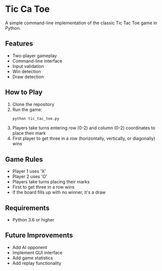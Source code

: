 # Tic Ca Toe

A simple command-line implementation of the classic Tic Tac Toe game in Python.

## Features

- Two-player gameplay
- Command-line interface
- Input validation
- Win detection
- Draw detection

## How to Play

1. Clone the repository
2. Run the game:
   ```bash
   python tic_tac_toe.py
   ```
3. Players take turns entering row (0-2) and column (0-2) coordinates to place their mark
4. First player to get three in a row (horizontally, vertically, or diagonally) wins

## Game Rules

- Player 1 uses 'X'
- Player 2 uses 'O'
- Players take turns placing their marks
- First to get three in a row wins
- If the board fills up with no winner, it's a draw

## Requirements

- Python 3.6 or higher

## Future Improvements

- Add AI opponent
- Implement GUI interface
- Add game statistics
- Add replay functionality
